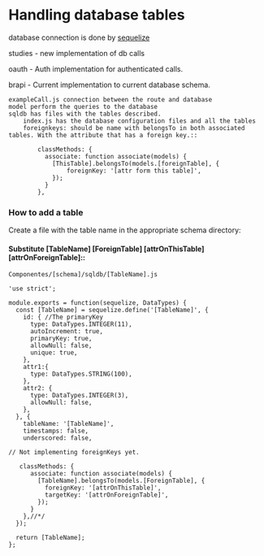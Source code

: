 # Handling database tables 

database connection is done by [sequelize](http://docs.sequelizejs.com/)

studies - new implementation of db calls

oauth - Auth implementation for authenticated calls.

brapi - Current implementation to current database schema.

	exampleCall.js connection between the route and database
	model perform the queries to the database
	sqldb has files with the tables described.
		index.js has the database configuration files and all the tables
		foreignkeys: should be name with belongsTo in both associated tables. With the attribute that has a foreign key.::

		    classMethods: {
     		  associate: function associate(models) {     
        		[ThisTable].belongsTo(models.[foreignTable], {
          			foreignKey: '[attr form this table]',
        	    });
      		  }
            },



### How to add a table

Create a file with the table name in the appropriate schema directory:

#### Substitute [TableName] [ForeignTable] [attrOnThisTable] [attrOnForeignTable]::

	Componentes/[schema]/sqldb/[TableName].js

	'use strict';

	module.exports = function(sequelize, DataTypes) {
	  const [TableName] = sequelize.define('[TableName]', {
	    id: { //The primaryKey
	      type: DataTypes.INTEGER(11),
	      autoIncrement: true,
	      primaryKey: true,
	      allowNull: false,
	      unique: true,
	    },
	    attr1:{
	      type: DataTypes.STRING(100),
	    },
	    attr2: {  
	      type: DataTypes.INTEGER(3),
	      allowNull: false,
	    },
	  }, {
	    tableName: '[TableName]',
	    timestamps: false,
	    underscored: false,

	// Not implementing foreignKeys yet.

	   classMethods: {
	      associate: function associate(models) {     
	        [TableName].belongsTo(models.[ForeignTable], {
	          foreignKey: '[attrOnThisTable]',
	          targetKey: '[attrOnForeignTable]',
	        });
	      }
	    },//*/
	  });

	  return [TableName];
	};


